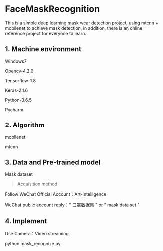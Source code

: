 # FaceMaskRecognition

This is a simple deep learning mask wear detection project, using mtcnn + mobilenet to achieve mask detection, in addition, there is an online reference project for everyone to learn.

## 1. Machine environment

Windows7

Opencv-4.2.0

Tensorflow-1.8

Keras-2.1.6

Python-3.6.5

Pycharm

## 2. Algorithm

mobilenet

mtcnn

## 3. Data and Pre-trained model

Mask dataset

>Acquisition method

Follow WeChat Official Account：Art-Intelligence

WeChat public account reply：" 口罩数据集 " or " mask data set "

## 4. Implement

Use Camera：Video streaming

python mask_recognize.py

